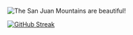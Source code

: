 ![The San Juan Mountains are beautiful!](https://i.ibb.co/VjR8k7k/773135.jpg "San Juan Mountains")



[![GitHub Streak](https://github-readme-streak-stats.herokuapp.com/?user=Mohosin2126&theme=shadow-green&card_width=700)](https://github.com/Mohosin2126)